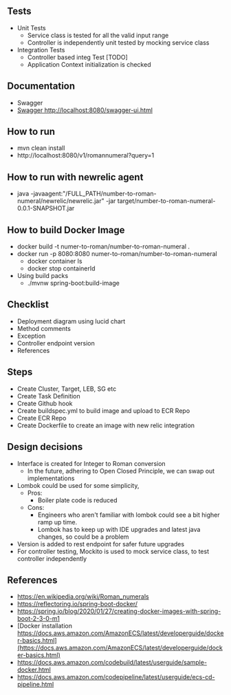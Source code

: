 ## Tests 
- Unit Tests
  - Service class is tested for all the  valid input range
  - Controller is independently unit tested by mocking service class 
- Integration Tests
  - Controller based integ Test [TODO]
  - Application Context initialization is checked

## Documentation
- Swagger 
- [Swagger http://localhost:8080/swagger-ui.html](http://localhost:8080/swagger-ui.html)

## How to run
- mvn clean install
- http://localhost:8080/v1/romannumeral?query=1

## How to run with newrelic agent
- java -javaagent:"/FULL_PATH/number-to-roman-numeral/newrelic/newrelic.jar"  -jar target/number-to-roman-numeral-0.0.1-SNAPSHOT.jar

## How to build Docker Image
- docker build -t numer-to-roman/number-to-roman-numeral .
- docker run -p 8080:8080 numer-to-roman/number-to-roman-numeral
  - docker container ls
  - docker stop containerId
- Using build packs
  - ./mvnw spring-boot:build-image

## Checklist
- Deployment diagram using lucid chart
- Method comments
- Exception
- Controller endpoint version
- References

## Steps
- Create Cluster, Target, LEB, SG etc
- Create Task Definition
- Create Github hook
- Create buildspec.yml to build image and upload to ECR Repo
- Create ECR Repo
- Create Dockerfile to create an image with new relic integration
  
## Design decisions
- Interface is created for Integer to Roman conversion
  - In the future, adhering to Open Closed Principle, we can swap out implementations
- Lombok could be used for some simplicity, 
  - Pros:
    - Boiler plate code is reduced
  - Cons:
    - Engineers who aren't familiar with lombok could see a bit higher ramp up time.
    - Lombok has to keep up with IDE upgrades and latest java changes, so could be a problem  
- Version is added to rest endpoint for safer future upgrades
- For controller testing, Mockito is used to mock service class, to test controller independently

## References
- https://en.wikipedia.org/wiki/Roman_numerals
- https://reflectoring.io/spring-boot-docker/
- https://spring.io/blog/2020/01/27/creating-docker-images-with-spring-boot-2-3-0-m1
- [Docker installation https://docs.aws.amazon.com/AmazonECS/latest/developerguide/docker-basics.html](https://docs.aws.amazon.com/AmazonECS/latest/developerguide/docker-basics.html)
- https://docs.aws.amazon.com/codebuild/latest/userguide/sample-docker.html
- https://docs.aws.amazon.com/codepipeline/latest/userguide/ecs-cd-pipeline.html